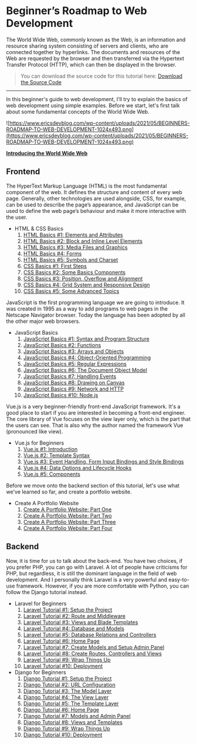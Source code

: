 # Beginner’s Roadmap to Web Development

The World Wide Web, commonly known as the Web, is an information and resource sharing system consisting of servers and clients, who are connected together by hyperlinks. The documents and resources of the Web are requested by the browser and then transferred via the Hypertext Transfer Protocol (HTTP), which can then be displayed in the browser.

> You can download the source code for this tutorial here: 
> [Download the Source Code](https://www.ericsdevblog.com/index.php/beginners-roadmap-to-web-development/)

---

In this beginner's guide to web development, I'll try to explain the basics of web development using simple examples. Before we start, let's first talk about some fundamental concepts of the World Wide Web.

![https://www.ericsdevblog.com/wp-content/uploads/2021/05/BEGINNERS-ROADMAP-TO-WEB-DEVELOPMENT-1024x493.png](https://www.ericsdevblog.com/wp-content/uploads/2021/05/BEGINNERS-ROADMAP-TO-WEB-DEVELOPMENT-1024x493.png)

[**Introducing the World Wide Web**](https://www.ericsdevblog.com/index.php/2021/05/introducing-the-world-wide-web/)

## Frontend

The HyperText Markup Language (HTML) is the most fundamental component of the web. It defines the structure and content of every web page. Generally, other technologies are used alongside, CSS, for example, can be used to describe the page’s appearance, and JavaScript can be used to define the web page’s behaviour and make it more interactive with the user.

- HTML & CSS Basics
    1. [HTML Basics #1: Elements and Attributes](https://www.ericsdevblog.com/index.php/2021/05/html-basics-1-elements-and-attributes/)
    2. [HTML Basics #2: Block and Inline Level Elements](https://www.ericsdevblog.com/index.php/2021/05/html-basics-2-block-and-inline-level-elements/)
    3. [HTML Basics #3: Media Files and Graphics](https://www.ericsdevblog.com/index.php/2021/05/html-basics-3-media-files-and-graphics/)
    4. [HTML Basics #4: Forms](https://www.ericsdevblog.com/index.php/2021/05/html-basics-4-forms/)
    5. [HTML Basics #5: Symbols and Charset](https://www.ericsdevblog.com/index.php/2021/05/html-basics-5-symbols-and-charset/)
    6. [CSS Basics #1: First Steps](https://www.ericsdevblog.com/index.php/2021/07/css-basics-1-first-steps/)
    7. [CSS Basics #2: Some Basics Components](https://www.ericsdevblog.com/index.php/2021/07/css-basics-2-some-basics-components/)
    8. [CSS Basics #3: Position, Overflow and Alignment](https://www.ericsdevblog.com/index.php/2021/07/css-basics-3-position-overflow-and-alignment/)
    9. [CSS Basics #4: Grid System and Responsive Design](https://www.ericsdevblog.com/index.php/2021/07/css-basics-4-grid-system-and-responsive-design/)
    10. [CSS Basics #5: Some Advanced Topics](https://www.ericsdevblog.com/index.php/2021/08/css-basics-5-some-advanced-topics/)

JavaScript is the first programming language we are going to introduce. It was created in 1995 as a way to add programs to web pages in the Netscape Navigator browser. Today the language has been adopted by all the other major web browsers.

- JavaScript Basics
    1. [JavaScript Basics #1: Syntax and Program Structure](https://www.ericsdevblog.com/index.php/2021/08/javascript-basics-1-syntax-and-program-structure/)
    2. [JavaScript Basics #2: Functions](https://www.ericsdevblog.com/index.php/2021/08/javascript-basics-2-functions/)
    3. [JavaScript Basics #3: Arrays and Objects](https://www.ericsdevblog.com/index.php/2021/09/javascript-basics-3-arrays-and-objects/)
    4. [JavaScript Basics #4: Object-Oriented Programming](https://www.ericsdevblog.com/index.php/2021/10/javascript-basics-4-object-oriented-programming/)
    5. [JavaScript Basics #5: Regular Expressions](https://www.ericsdevblog.com/index.php/2021/10/javascript-basics-5-regular-expressions/)
    6. [JavaScript Basics #6: The Document Object Model](https://www.ericsdevblog.com/index.php/2021/10/javascript-basics-6-the-document-object-model/)
    7. [JavaScript Basics #7: Handling Events](https://www.ericsdevblog.com/index.php/2021/11/javascript-basics-7-handling-events/)
    8. [JavaScript Basics #8: Drawing on Canvas](https://www.ericsdevblog.com/index.php/2021/11/javascript-basics-8-drawing-on-canvas/)
    9. [JavaScript Basics #9: Network and HTTP](https://www.ericsdevblog.com/index.php/2021/11/javascript-basics-9-network-and-http/)
    10. [JavaScript Basics #10: Node.js](https://www.ericsdevblog.com/index.php/2021/12/javascript-basics-10-node-js/)

Vue.js is a very beginner-friendly front-end JavaScript framework. It's a good place to start if you are interested in becoming a front-end engineer. The core library of Vue focuses on the view layer only, which is the part that the users can see. That is also why the author named the framework Vue (pronounced like view).

- Vue.js for Beginners
    1. [Vue.js #1: Introduction](https://www.ericsdevblog.com/index.php/2021/12/vue-js-1-introduction/)
    2. [Vue.js #2: Template Syntax](https://www.ericsdevblog.com/index.php/2021/12/vue-js-2-template-syntax/)
    3. [Vue.js #3: Event Handling, Form Input Bindings and Style Bindings](https://www.ericsdevblog.com/index.php/2021/12/vue-js-3-event-handling-form-input-bindings-and-style-bindings/)
    4. [Vue.js #4: Data Options and Lifecycle Hooks](https://www.ericsdevblog.com/index.php/2021/12/vue-js-4-data-options-and-lifecycle-hooks/)
    5. [Vue.js #5: Components](https://www.ericsdevblog.com/index.php/2021/12/vue-js-5-components/)

Before we move onto the backend section of this tutorial, let's use what we've learned so far, and create a portfolio website.

- Create A Portfolio Website
    1. [Create A Portfolio Website: Part One](https://www.ericsdevblog.com/index.php/2021/05/create-a-portfolio-website-part-one/)
    2. [Create A Portfolio Website: Part Two](https://www.ericsdevblog.com/index.php/2021/08/create-a-portfolio-website-part-two/)
    3. [Create A Portfolio Website: Part Three](https://www.ericsdevblog.com/index.php/2021/12/create-a-portfolio-website-part-three/)
    4. [Create A Portfolio Website: Part Four](https://www.ericsdevblog.com/index.php/2021/12/create-a-portfolio-website-part-four/)

## Backend

Now, it is time for us to talk about the back-end. You have two choices, if you prefer PHP, you can go with Laravel. A lot of people have criticisms for PHP, but regardless, it is still the dominant language in the field of web development. And I personally think Laravel is a very powerful and easy-to-use framework. However, if you are more comfortable with Python, you can follow the Django tutorial instead.

- Laravel for Beginners
    1. [Laravel Tutorial #1: Setup the Project](https://www.ericsdevblog.com/index.php/2021/12/laravel-tutorial-1-setup-the-project/)
    2. [Laravel Tutorial #2: Route and Middleware](https://www.ericsdevblog.com/index.php/2021/12/laravel-tutorial-2-route-and-middleware/)
    3. [Laravel Tutorial #3: Views and Blade Templates](https://www.ericsdevblog.com/index.php/2022/01/laravel-tutorial-3-views-and-blade-templates/)
    4. [Laravel Tutorial #4: Database and Models](https://www.ericsdevblog.com/index.php/2022/01/laravel-tutorial-4-database-and-models/)
    5. [Laravel Tutorial #5: Database Relations and Controllers](https://www.ericsdevblog.com/index.php/2022/01/laravel-tutorial-5-databse-relations-and-controllers/)
    6. [Laravel Tutorial #6: Home Page](https://www.ericsdevblog.com/index.php/2022/01/laravel-tutorial-6-home-page/)
    7. [Laravel Tutorial #7: Create Models and Setup Admin Panel](https://www.ericsdevblog.com/index.php/2022/01/laravel-tutorial-7-create-models-and-setup-admin-panel/)
    8. [Laravel Tutorial #8: Create Routes, Controllers and Views](https://www.ericsdevblog.com/index.php/2022/01/laravel-tutorial-8-create-routes-controllers-and-views/)
    9. [Laravel Tutorial #9: Wrap Things Up](https://www.ericsdevblog.com/index.php/2022/01/laravel-tutorial-9-wrap-things-up/)
    10. [Laravel Tutorial #10: Deployment](https://www.ericsdevblog.com/index.php/2022/01/laravel-tutorial-10-deployment/)
- Django for Beginners
    1. [Django Tutorial #1: Setup the Project](https://www.ericsdevblog.com/index.php/2022/01/django-tutorial-1-setup-the-project/)
    2. [Django Tutorial #2: URL Configuration](https://www.ericsdevblog.com/index.php/2022/01/django-tutorial-2-url-configuration/)
    3. [Django Tutorial #3: The Model Layer](https://www.ericsdevblog.com/index.php/2022/01/django-tutorial-3-the-model-layer/)
    4. [Django Tutorial #4: The View Layer](https://www.ericsdevblog.com/index.php/2022/01/django-tutorial-4-the-view-layer/)
    5. [Django Tutorial #5: The Template Layer](https://www.ericsdevblog.com/index.php/2022/01/django-tutorial-5-the-template-layer/)
    6. [Django Tutorial #6: Home Page](https://www.ericsdevblog.com/index.php/2022/01/django-tutorial-6-home-page/)
    7. [Django Tutorial #7: Models and Admin Panel](https://www.ericsdevblog.com/index.php/2022/01/django-tutorial-7-models-and-admin-panel/)
    8. [Django Tutorial #8: Views and Templates](https://www.ericsdevblog.com/index.php/2022/01/django-tutorial-8-views-and-templates/)
    9. [Django Tutorial #9: Wrap Things Up](https://www.ericsdevblog.com/index.php/2022/02/django-tutorial-9-wrap-things-up/)
    10. [Django Tutorial #10: Deployment](https://www.ericsdevblog.com/index.php/2022/02/django-tutorial-10-deployment/)

